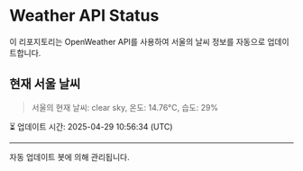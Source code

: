 
# Weather API Status

이 리포지토리는 OpenWeather API를 사용하여 서울의 날씨 정보를 자동으로 업데이트합니다.

## 현재 서울 날씨
> 서울의 현재 날씨: clear sky, 온도: 14.76°C, 습도: 29%

⏳ 업데이트 시간: 2025-04-29 10:56:34 (UTC)

---
자동 업데이트 봇에 의해 관리됩니다.
